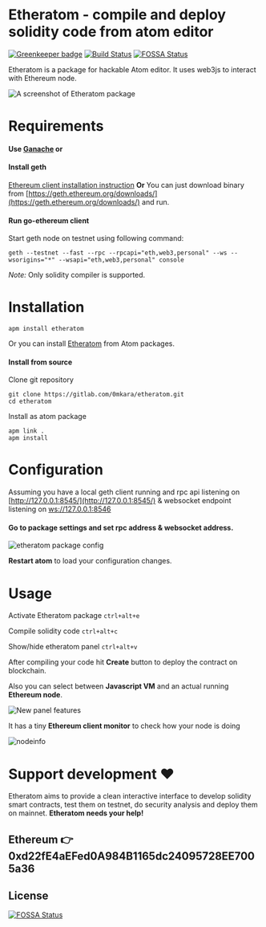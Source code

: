 # Etheratom - compile and deploy solidity code from atom editor

[![Greenkeeper badge](https://badges.greenkeeper.io/0mkara/etheratom.svg)](https://greenkeeper.io/)
[![Build Status](https://travis-ci.org/0mkara/etheratom.svg?branch=master)](https://travis-ci.org/0mkara/etheratom)
[![FOSSA Status](https://app.fossa.io/api/projects/git%2Bgithub.com%2F0mkara%2Fetheratom.svg?type=shield)](https://app.fossa.io/projects/git%2Bgithub.com%2F0mkara%2Fetheratom?ref=badge_shield)

Etheratom is a package for hackable Atom editor. It uses web3js to interact with Ethereum node.

![A screenshot of Etheratom package](https://user-images.githubusercontent.com/13261372/37828365-f43a0c8c-2ec0-11e8-8d09-d1c29d7168d3.png)

# Requirements

#### Use [Ganache](http://truffleframework.com/ganache/) or
#### Install geth
[Ethereum client installation instruction](https://www.ethereum.org/cli)
**Or**
You can just download binary from [https://geth.ethereum.org/downloads/](https://geth.ethereum.org/downloads/) and run.

#### Run go-ethereum client
Start geth node on testnet using following command:

    geth --testnet --fast --rpc --rpcapi="eth,web3,personal" --ws --wsorigins="*" --wsapi="eth,web3,personal" console

*Note:* Only solidity compiler is supported.

# Installation

`apm install etheratom`

Or you can install [Etheratom](https://atom.io/packages/etheratom) from Atom packages.

#### Install from source

Clone git repository

    git clone https://gitlab.com/0mkara/etheratom.git
    cd etheratom

Install as atom package

    apm link .
    apm install

# Configuration

Assuming you have a local geth client running and rpc api listening on [http://127.0.0.1:8545/](http://127.0.0.1:8545/) & websocket endpoint listening on [ws://127.0.0.1:8546](ws://127.0.0.1:8546)

#### Go to package settings and set rpc address & websocket address.

![etheratom package config](https://cloud.githubusercontent.com/assets/13261372/15468216/9989115e-2100-11e6-8dd5-e02fb9459ab6.gif)

**Restart atom** to load your configuration changes.

# Usage

Activate Etheratom package `ctrl+alt+e`

Compile solidity code `ctrl+alt+c`

Show/hide etheratom panel `ctrl+alt+v`

After compiling your code hit **Create** button to deploy the contract on blockchain.

Also you can select between **Javascript VM** and an actual running **Ethereum node**.

![New panel features](https://cloud.githubusercontent.com/assets/13261372/20199656/227e5a52-a7d2-11e6-95f5-ec7fb16b4564.png)

It has a tiny **Ethereum client monitor** to check how your node is doing

![nodeinfo](https://user-images.githubusercontent.com/13261372/39017080-f99b6d76-443f-11e8-94b5-ca77238a7011.png)


# Support development :heart:

Etheratom aims to provide a clean interactive interface to develop solidity smart contracts, test them on testnet, do security analysis and deploy them on mainnet. **Etheratom needs your help!**

## Ethereum :point_right: 0xd22fE4aEFed0A984B1165dc24095728EE7005a36


## License
[![FOSSA Status](https://app.fossa.io/api/projects/git%2Bgithub.com%2F0mkara%2Fetheratom.svg?type=large)](https://app.fossa.io/projects/git%2Bgithub.com%2F0mkara%2Fetheratom?ref=badge_large)